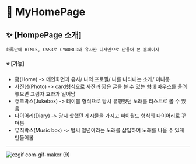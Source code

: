 # :rainbow: MyHomePage

## :sparkles: [HompePage 소개]
```
하루만에 HTML5, CSS3로 CYWORLD와 유사한 디자인으로 만들어 본 홈페이지
```

#### :star: [기능]
* 홈(Home) 
-> 메인화면과 유사/ 나의 프로필/ 나를 나타내는 소개/ 미니룸 
* 사진첩(Photo)
-> card형식으로 사진과 짧은 글을 볼 수 있는 형태 
마우스를 올려놓으면 그림자 효과가 일어남
* 쥬크박스(Jukebox)
-> 테이블 형식으로 당시 유행했던 노래를 리스트로 볼 수 있음
* 다이어리(Diary)
-> 당시 핫했던 게시물을 가지고 싸이월드 형식의 다이어리로 꾸며봄
* 뮤직박스(Music box)
-> 벌써 일년이라는 노래를 삽입하여 노래를 나올 수 있게 만들어봄

-------------------------------------------------------------------------------

![ezgif com-gif-maker (9)](https://user-images.githubusercontent.com/59958929/103325328-b789b980-4a8e-11eb-8ed5-9f6683d80850.gif)
